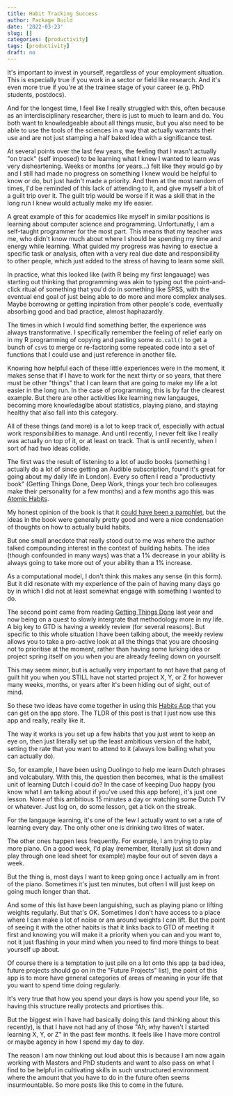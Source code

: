 ```yaml
---
title: Habit Tracking Success
author: Package Build
date: '2022-03-23'
slug: []
categories: [productivity]
tags: [productivity]
draft: no
---
```


It's important to invest in yourself, regardless of your employment situation.
This is especially true if you work in a sector or field like research.
And it's even more true if you're at the trainee stage of your career (e.g. PhD students, postdocs).

And for the longest time, I feel like I really struggled with this, often because as an interdisciplinary researcher, there is just to much to learn and do.
You both want to knowledgeable about all things music, but you also need to be able to use the tools of the sciences in a way that actually warrants their use and are not just stamping a half baked idea with a significance test. 

At several points over the last few years, the feeling that I wasn't actually "on track" (self imposed) to be learning what I knew I wanted to learn was very disheartening.
Weeks or months (or years...) felt like they would go by and I still had made no progress on something I knew would be helpful to know or do, but just hadn't made a priority.
And then at the most random of times, I'd be reminded of this lack of attending to it, and give myself a bit of a guilt trip over it.
The guilt trip would be worse if it was a skill that in the long run I knew would actually make my life easier. 

A great example of this for academics like myself in similar positions is learning about computer science and programming. 
Unfortunatly, I am a self-taught programmer for the most part.
This means that my teacher was me, who didn't know much about where I should be spending my time and energy while learning.
What guided my progress was having to exectue a specific task or analysis, often with a very real due date and responsibility to other people, which just added to the stress of having to learn some skill. 

In practice, what this looked like (with R being my first langauage) was starting out thinking that programming was akin to typing out the point-and-click ritual of something that you'd do in something like SPSS, with the eventual end goal of just being able to do more and more complex analyses.
Maybe borrowing or getting inpiration from other people's code, eventually absorbing good and bad practice, almost haphazardly. 

The times in which I would find something better, the experience was always transformative.
I specifically remember the feeling of relief early on in my R programming of copying and pasting some `do.call()` to get a bunch of `csv`s to merge or re-factoring some repeated code into a set of functions that I could use and just reference in another file. 

Knowing how helpful each of these little experiences were in the moment, it makes sense that if I have to work for the next thirty or so years, that there must be other "things" that I can learn that are going to make my life a lot easier in the long run.
In the case of programming, this is by far the clearest example.
But there are other activities like learning new langauges, becoming more knowledaglbe about statistics, playing piano, and staying healthy that also fall into this category.

All of these things (and more) is a lot to keep track of, especially with actual work responsibilities to manage.
And until recently, I never felt like I really was actually on top of it, or at least on track.
That is until recently, when I sort of had two ideas collide.

The first was the result of listening to a lot of audio books (something I actually do a lot of since getting an Audible subscription, found it's great for going about my daily life in London). 
Every so often I read a "productivty book" (Getting Things Done, Deep Work, things your tech bro colleauges make their personality for a few months) and a few months ago this was [Atomic Habits](https://www.goodreads.com/book/show/40121378-atomic-habits).

My honest opinion of the book is that it [could have been a pamphlet](https://s3.amazonaws.com/jamesclear/Atomic+Habits/Habits+Cheat+Sheet.pdf), but the ideas in the book were generally pretty good and were a nice condensation of thoughts on how to actually build habits.

But one small anecdote that really stood out to me was where the author talked compounding interest in the context of building habits.
The idea (though confounded in many ways) was that a 1% decrease in your ability is always going to take more out of your ability than a 1% increase.

As a computational model, I don't think this makes any sense (in this form).
But it did resonate with my experience of the pain of having many days go by in which I did not at least somewhat engage with something I wanted to do.

The second point came from reading [Getting Things Done](https://gettingthingsdone.com/) last year and now being on a quest to slowly intergrate that methodology more in my life.
A big key to GTD is having a weekly review (for several reasons).
But specific to this whole situation I have been talking about, the weekly review allows you to take a pro-active look at all the things that you are choosing not to prioritise at the moment, rather than having some lurking idea or project spring itself on you when you are already feeling down on yourself. 

This may seem minor, but is actually very important to not have that pang of guilt hit you when you STILL have not started project X, Y, or Z for however many weeks, months, or years after it's been hiding out of sight, out of mind. 

So these two ideas have come together in using this [Habits App](https://play.google.com/store/apps/details?id=org.isoron.uhabits) that you can get on the app store.
The TLDR of this post is that I just now use this app and really, really like it.

The way it works is you set up a few habits that you just want to keep an eye on, then just literally set up the least ambitious version of the habit, setting the rate that you want to attend to it (always low balling what you can actually do).

So, for example, I have been using Duolingo to help me learn Dutch phrases and volcabulary.
With this, the question then becomes, what is the smallest unit of learning Dutch I could do?
In the case of keeping Duo happy (you know what I am talking about if you've used this app before), it's just one lesson.
None of this ambitious 15 minutes a day or watching some Dutch TV or whatever.
Just log on, do some lesson, get a tick on the streak.

For the langauge learning, it's one of the few I actually want to set a rate of learning every day. 
The only other one is drinking two litres of water.

The other ones happen less frequently.
For example, I am trying to play more piano.
On a good week, I'd play (remember, literally just sit down and play through one lead sheet for example) maybe four out of seven days a week.

But the thing is, most days I want to keep going once I actually am in front of the piano.
Sometimes it's just ten minutes, but often I will just keep on going much longer than that.

And some of this list have been languishing, such as playing piano or lifting weights regularly.
But that's OK.
Sometimes I don't have access to a place where I can make a lot of noise or am around weights I can lift.
But the point of seeing it with the other habits is that it links back to GTD of meeting it first and knowing you will make it a priority when you can and you want to, not it just flashing in your mind when you need to find more things to beat yourself up about. 

Of course there is a temptation to just pile on a lot onto this app (a bad idea, future projects should go on in the "Future Projects" list), the point of this app is to more have general categories of areas of meaning in your life that you want to spend time doing regularly.

It's very true that how you spend your days is how you spend your life, so having this structure really protects and priortises this. 

But the biggest win I have had basically doing this (and thinking about this recently), is that I have not had any of those "Ah, why haven't I started learning X, Y, or Z" in the past few months.
It feels like I have more control or maybe agency in how I spend my day to day. 

The reason I am now thinking out loud about this is because I am now again working with Masters and PhD students and want to also pass on what I find to be helpful in cultivating skills in such unstructured environment where the amount that you have to do in the future often seems insurmountable.
So more posts like this to come in the future. 
